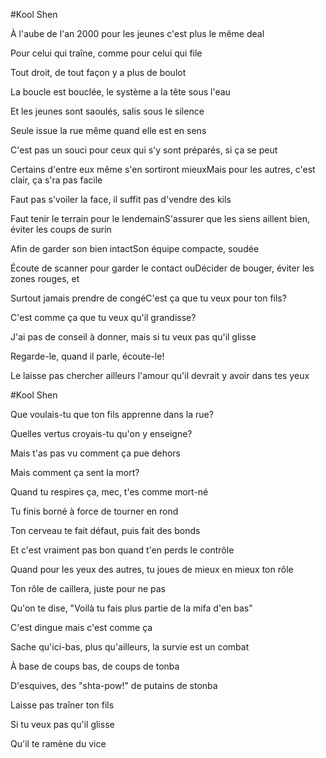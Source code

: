 #Kool Shen

À l'aube de l'an 2000 pour les jeunes c'est plus le même deal

Pour celui qui traîne, comme pour celui qui file

Tout droit, de tout façon y a plus de boulot

La boucle est bouclée, le système a la tête sous l'eau

Et les jeunes sont saoulés, salis sous le silence

Seule issue la rue même quand elle est en sens

C'est pas un souci pour ceux qui s'y sont préparés, si ça se peut

Certains d'entre eux même s'en sortiront mieuxMais pour les autres, c'est clair, ça s'ra pas facile

Faut pas s'voiler la face, il suffit pas d'vendre des kils

Faut tenir le terrain pour le lendemainS'assurer que les siens aillent bien, éviter les coups de surin

Afin de garder son bien intactSon équipe compacte, soudée

Écoute de scanner pour garder le contact ouDécider de bouger, éviter les zones rouges, et

Surtout jamais prendre de congéC'est ça que tu veux pour ton fils?

C'est comme ça que tu veux qu'il grandisse?

J'ai pas de conseil à donner, mais si tu veux pas qu'il glisse

Regarde-le, quand il parle, écoute-le!


Le laisse pas chercher ailleurs l'amour qu'il devrait y avoir dans tes yeux

#Kool Shen

Que voulais-tu que ton fils apprenne dans la rue?

Quelles vertus croyais-tu qu'on y enseigne?

Mais t'as pas vu comment ça pue dehors

Mais comment ça sent la mort?

Quand tu respires ça, mec, t'es comme mort-né

Tu finis borné à force de tourner en rond

Ton cerveau te fait défaut, puis fait des bonds

Et c'est vraiment pas bon quand t'en perds le contrôle

Quand pour les yeux des autres, tu joues de mieux en mieux ton rôle

Ton rôle de caillera, juste pour ne pas

Qu'on te dise, "Voilà tu fais plus partie de la mifa d'en bas"

C'est dingue mais c'est comme ça

Sache qu'ici-bas, plus qu'ailleurs, la survie est un combat

À base de coups bas, de coups de tonba

D'esquives, des "shta-pow!" de putains de stonba

Laisse pas traîner ton fils

Si tu veux pas qu'il glisse

Qu'il te ramène du vice

